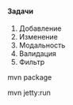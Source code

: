 #### Задачи
1. Добавление
2. Изменение
3. Модальность
4. Валидация
5. Фильтр

mvn package
  
mvn jetty:run
